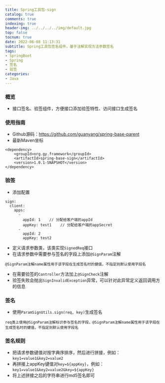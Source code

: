 ```yaml
---
title: Spring工具包-sign
catalog: true
comments: true
indexing: true
header-img: ../../../../img/default.jpg
top: false
tocnum: true
date: 2022-06-08 11:13:31
subtitle: Spring工具包签名组件，基于注解实现方法参数签名
tags:
- SpringBoot
- Spring
- 签名
- 验签
categories:
- Java
---
```


### 概览
- 接口签名、验签组件，方便接口添加验签特性、访问接口生成签名

### 使用指南
- Github源码：https://github.com/guanyang/spring-base-parent
- 最新Maven坐标

```
<dependency>
    <groupId>org.gy.framework</groupId>
    <artifactId>spring-base-sign</artifactId>
    <version>1.0.1-SNAPSHOT</version>
</dependency>
```

### 验签
- 添加配置
```
sign:
  client:
    apps:
      -
        appId: 1    // 分配给客户端的appId
        appKey: test1    // 分配给客户端的appSecret
      -
        appId: 2
        appKey: test2
```

- 定义请求参数类，该类实现`SignedReq`接口
- 在请求参数中需要参与签名的字段上添加`@SignParam`注解
```
@SignParam注解name属性用于该字段在生成签名时的健值，不指定则默认使用字段名
```
- 在需要验签的`Controller`方法加上`@SignCheck`注解
- 验签失败会抛出`SignInvalidException`异常，可以针对此异常定义返回调用方的信息

### 签名
- 使用`ParamSignUtils.sign(req, key)`生成签名
```
req类上使用@SignParam注解标识参与签名的字段，@SignParam注解name属性用于该字段在生成签名时的健值，不指定则默认使用字段名
```

### 签名规则
- 把请求参数键值对按字典序排序，然后进行拼接，例如：`key1=value1&key2=value2`
- 再拼接上appKey键值对`key=${appKey}`，例如：`key1=value1&key2=value2&key=${appKey}`
- 将上述拼接之后的字符串进行md5签名即可